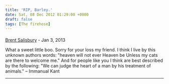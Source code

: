```yaml
---
title: 'RIP, Barley.'
date: Sat, 08 Dec 2012 01:29:00 +0000
draft: false
tags: [The firehose]
---
```



#### 
[Brent Salisbury](http://networkstatic.net "brent.salisbury@gmail.com") - <time datetime="2013-01-30 05:25:00">Jan 3, 2013</time>

What a sweet little boo. Sorry for your loss my friend. I think I live by this unknown authors words: "heaven will not ever Heaven be Unless my cats are there to welcome me." And for people like you I think are best described by the following: "We can judge the heart of a man by his treatment of animals." – Immanual Kant
<hr />
